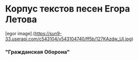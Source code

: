 
# Корпус текстов песен Егора Летова #
[egor image].(https://sun9-33.userapi.com/c543104/v543104740/ff5b/127KAzdw_UI.jpg)
### "Гражданская Оборона"

